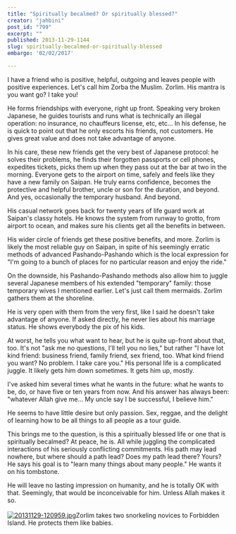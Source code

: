 ```yaml
---
title: "Spiritually becalmed? Or spiritually blessed?"
creator: "jahbini"
post_id: "799"
excerpt: ""
published: 2013-11-29-1144
slug: spiritually-becalmed-or-spiritually-blessed
embargo: '02/02/2017'

---
```

I have a friend who is positive, helpful, outgoing and leaves people with positive experiences.  Let's call him Zorba the Muslim. Zorlim. His mantra is <quote>you want go? I take you!</quote>

He forms friendships with everyone, right up front.  Speaking very broken Japanese, he guides tourists and runs what is technically an illegal operation: no insurance, no chauffeurs license, etc, etc...  In his defense, he is quick to point out that he only escorts his friends, not customers. He gives great value and does not take advantage of anyone.

In his care, these new friends get the very best of Japanese protocol: he solves their problems, he finds their forgotten passports or cell phones, expedites tickets, picks them up when they pass out at the bar at two in the morning.  Everyone gets to the airport on time, safely and feels like they have a new family on Saipan.  He truly earns confidence, becomes the protective and helpful brother, uncle or son for the duration, and beyond.  And yes, occasionally the temporary husband.  And beyond.

His casual network goes back for twenty years of life guard work at Saipan's classy hotels.  He knows the system from runway to grotto, from airport to ocean, and makes sure his clients get all the benefits in between.

His wider circle of friends get these positive benefits, and more.  Zorlim is likely the most reliable guy on Saipan, in spite of his seemingly erratic methods of advanced Pashando-Pashando which is the local expression for "I'm going to a bunch of places for no particular reason and enjoy the ride."

On the downside, his Pashando-Pashando methods also allow him to juggle several Japanese members of his extended "temporary" family: those temporary wives I mentioned earlier.  Let's just call them mermaids.  Zorlim gathers them at the shoreline.

He is very open with them from the very first, like I said he doesn't take advantage of anyone.  If asked directly, he never lies about his marriage status.  He shows everybody the pix of his kids.

At worst, he tells you what want to hear, but he is quite up-front about that, too.  It's not "ask me no questions, I'll tell you no lies," but rather "I have lot kind friend: business friend, family friend, sex friend, too. What kind friend you want?  No problem. I take care you."  His personal life is a complicated juggle.  It likely gets him down sometimes.  It gets him up, mostly.

I've asked him several times what he wants in the future: what he wants to be, do, or have five or ten years from now.  And his answer has always been: "whatever Allah give me... My uncle say I be successful, I believe him."

He seems to have little desire but only passion.  Sex, reggae, and the delight of learning how to be all things to all people as a tour guide.
 
This brings me to the question, is this a spiritually blessed life or one that is spiritually becalmed? At peace, he is. All while juggling the complicated interactions of his seriously conflicting commitments. His path may lead nowhere, but where should a path lead?  Does my path lead there?  Yours?  He says his goal is to "learn many things about many people."  He wants it on his tombstone.

He will leave no lasting impression on humanity, and he is totally OK with that.  Seemingly, that would be inconceivable for him.  Unless Allah makes it so.<br /><br /><a href="{{assets}}images/-120959.jpg"><img src="{{assets}}images/-120959.jpg" alt="20131129-120959.jpg" class="alignnone size-full" /></a>Zorlim takes two snorkeling novices to Forbidden Island.  He protects them like babies.
